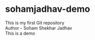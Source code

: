 # sohamjadhav-demo

This is my first Git repository
<br>
Author - Soham Shekhar Jadhav
<br>
This is a demo
